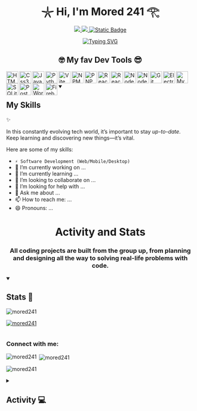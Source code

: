 <h1 align="center" >𓇼 Hi, I'm Mored 241 𓂀</h1>

<div align="center" >
  <p>
    <a href="https://linkedin.com/in/moredsima" target="_blank"><img src="https://img.shields.io/badge/Mored%20Sima%20-%20blue?style=flat-square&logo=linkedin&logoColor=white&logoSize=auto&labelColor=blue&color=blue&cacheSeconds=3600" /> </a>
    <a href="https://x.com/Momodo241" target="_blank"><img src="https://img.shields.io/twitter/follow/momodo241.svg?style=social" /> </a>
    <a href="https://linkedin.com/in/moredsima" target="_blank"><img alt="Static Badge" src="https://img.shields.io/badge/Mored%20241%20-%20black?style=flat-square&logo=devdotto&logoColor=white&logoSize=auto&labelColor=black&color=black&cacheSeconds=3600">
 </a>
  </p>
</div>

<p align="center">
<a href="https://git.io/typing-svg"><img src="https://readme-typing-svg.demolab.com?font=roboto&weight=500&pause=1000&color=F70000&background=FFFFFF00&center=true&vCenter=true&random=true&width=600&lines=A+passionate+Junior+Full-Stack+Developer;3%2B+Years+of+coding++experience;Experienced+in+Web+Design;Practice+makes+better%2C+keep+learning." alt="Typing SVG" /></a>
</p>





 <h2 align="center" >🤓 My fav Dev Tools 😎</h2>
 <div>
<img align="left" src="https://cdn.jsdelivr.net/gh/devicons/devicon@latest/icons/html5/html5-original.svg" width="32" height="32" alt="HTML5 SVG"/>
<img align="left" src="https://cdn.jsdelivr.net/gh/devicons/devicon@latest/icons/css3/css3-original.svg" width="32" height="32" alt="Css3 SVG"/>
<img align="left" src="https://cdn.jsdelivr.net/gh/devicons/devicon@latest/icons/javascript/javascript-original.svg" width="32" height="32" alt="JavaScript SVG"/>
<img align="left" src="https://cdn.jsdelivr.net/gh/devicons/devicon@latest/icons/python/python-original.svg" width="32" height="32" alt="Python SVG"/>
<img align="left" src="https://cdn.jsdelivr.net/gh/devicons/devicon@latest/icons/vitejs/vitejs-original.svg" width="32" height="32" alt="Vite JS SVG"/>
<img align="left" src="https://cdn.jsdelivr.net/gh/devicons/devicon@latest/icons/npm/npm-original-wordmark.svg" width="32" height="32" alt="NPM SVG"/>
<img align="left" src="https://cdn.jsdelivr.net/gh/devicons/devicon@latest/icons/pnpm/pnpm-original-wordmark.svg" width="32" height="32" alt="PNPM SVG"/>
<img align="left" src="https://cdn.jsdelivr.net/gh/devicons/devicon@latest/icons/react/react-original.svg" width="32" height="32" alt="React JS SVG"  />
<img align="left" src="https://cdn.jsdelivr.net/gh/devicons/devicon@latest/icons/reactrouter/reactrouter-original.svg" width="32" height="32" alt="React Router SVG"/>
<img align="left" src="https://cdn.jsdelivr.net/gh/devicons/devicon@latest/icons/nodejs/nodejs-plain-wordmark.svg" width="32" height="32" alt="Node JS SVG"/>
<img align="left" src="https://cdn.jsdelivr.net/gh/devicons/devicon@latest/icons/django/django-plain.svg" width="32" height="32" alt="Node JS SVG"/>
<img align="left" src="https://cdn.jsdelivr.net/gh/devicons/devicon@latest/icons/git/git-original.svg" width="32" height="32" alt="Git SVG"/>
<img align="left" src="https://cdn.jsdelivr.net/gh/devicons/devicon@latest/icons/electron/electron-original.svg" width="32" height="32" alt="Electron JS SVG"/>
<img align="left" src="https://cdn.jsdelivr.net/gh/devicons/devicon@latest/icons/mysql/mysql-original.svg" width="32" height="32" alt="MySQL SVG"/>
<img align="left" src="https://cdn.jsdelivr.net/gh/devicons/devicon@latest/icons/sqlite/sqlite-original.svg" width="32" height="32" alt="SQLite SVG"/>
<img align="left" src="https://cdn.jsdelivr.net/gh/devicons/devicon@latest/icons/postgresql/postgresql-original.svg" width="32" height="32" alt="PostgreSQL SVG"/>
<img align="left" src="https://cdn.jsdelivr.net/gh/devicons/devicon@latest/icons/wordpress/wordpress-original.svg" width="32" height="32" alt="WordPress SVG"/>
<img align="left" src="https://cdn.jsdelivr.net/gh/devicons/devicon@latest/icons/firebase/firebase-plain-wordmark.svg" width="32" height="32" alt="Firebqse SVG"/>
</div>

<details open> 
  <summary><h2>My Skills</h2> ✨</summary>

In this constantly evolving tech world, it’s important to stay *up-to-date*. Keep learning and discovering new things—it’s vital.

Here are some of my skills:
- `⚡ Software Development (Web/Mobile/Desktop)`
- 🔭 I’m currently working on ...
- 🌱 I’m currently learning ...
- 👯 I’m looking to collaborate on ...
- 🤔 I’m looking for help with ...
- 💬 Ask me about ...
- 📫 How to reach me: ...
- 😄 Pronouns: ...
</details>


<h1 align="center">Activity and Stats</h1>
<h3 align="center" >All coding projects are built from the group up, from planning and designing all the way to solving real-life problems with code.</h3>

<details open> 
  <summary><h2>Stats 📑 </h2></summary>


<p align="left"> <img src="https://komarev.com/ghpvc/?username=mored241&label=Profile%20views&color=0e75b6&style=flat" alt="mored241" /> </p>

<p align="left"> <a href="https://github.com/ryo-ma/github-profile-trophy"><img src="https://github-profile-trophy.vercel.app/?username=mored241" alt="mored241" /></a> </p>

<p align="left"> <a href="https://twitter.com/" target="blank"><img src="https://img.shields.io/twitter/follow/?logo=twitter&style=for-the-badge" alt="" /></a> </p>

<h3 align="left">Connect with me:</h3>
<p align="left">
</p>

<p><img align="left" src="https://github-readme-stats.vercel.app/api/top-langs?username=mored241&show_icons=true&locale=en&layout=compact" alt="mored241" /></p>

<p>&nbsp;<img align="center" src="https://github-readme-stats.vercel.app/api?username=mored241&show_icons=true&locale=en" alt="mored241" /></p>

<p><img align="center" src="https://github-readme-streak-stats.herokuapp.com/?user=mored241&" alt="mored241" /></p>
</details>

<details close> 
  <summary><h2>Activity 💻 </h2></summary>
</details>

